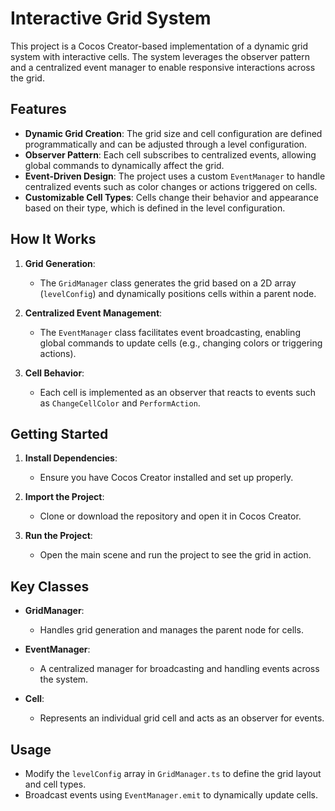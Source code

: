 # Interactive Grid System

This project is a Cocos Creator-based implementation of a dynamic grid system with interactive cells. The system leverages the observer pattern and a centralized event manager to enable responsive interactions across the grid.

## Features

- **Dynamic Grid Creation**: The grid size and cell configuration are defined programmatically and can be adjusted through a level configuration.
- **Observer Pattern**: Each cell subscribes to centralized events, allowing global commands to dynamically affect the grid.
- **Event-Driven Design**: The project uses a custom `EventManager` to handle centralized events such as color changes or actions triggered on cells.
- **Customizable Cell Types**: Cells change their behavior and appearance based on their type, which is defined in the level configuration.

## How It Works

1. **Grid Generation**:
   - The `GridManager` class generates the grid based on a 2D array (`levelConfig`) and dynamically positions cells within a parent node.

2. **Centralized Event Management**:
   - The `EventManager` class facilitates event broadcasting, enabling global commands to update cells (e.g., changing colors or triggering actions).

3. **Cell Behavior**:
   - Each cell is implemented as an observer that reacts to events such as `ChangeCellColor` and `PerformAction`.

## Getting Started

1. **Install Dependencies**:
   - Ensure you have Cocos Creator installed and set up properly.

2. **Import the Project**:
   - Clone or download the repository and open it in Cocos Creator.

3. **Run the Project**:
   - Open the main scene and run the project to see the grid in action.

## Key Classes

- **GridManager**:
  - Handles grid generation and manages the parent node for cells.
  
- **EventManager**:
  - A centralized manager for broadcasting and handling events across the system.

- **Cell**:
  - Represents an individual grid cell and acts as an observer for events.

## Usage

- Modify the `levelConfig` array in `GridManager.ts` to define the grid layout and cell types.
- Broadcast events using `EventManager.emit` to dynamically update cells.
